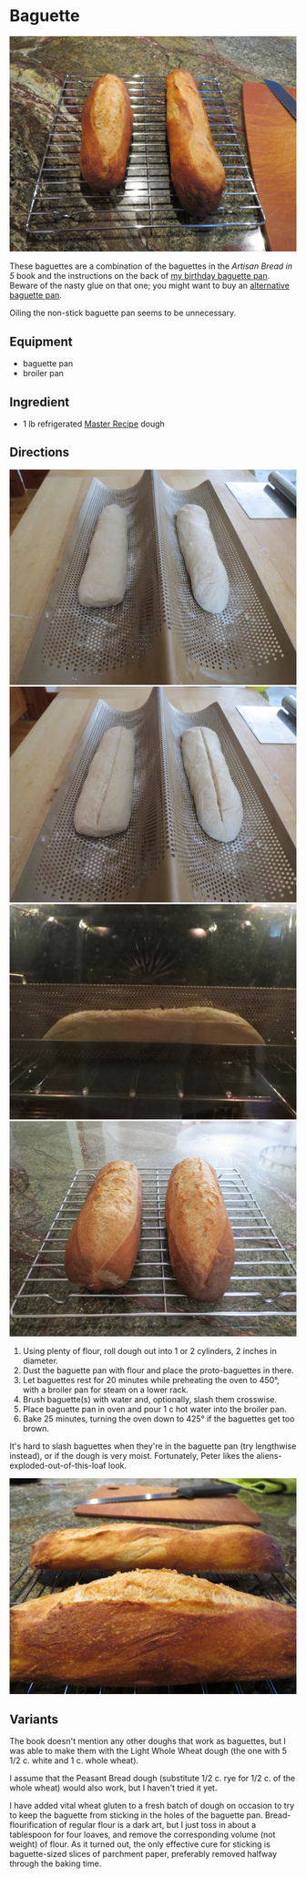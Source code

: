 # Baguette

![baguettes, top view](../images/baguettes1.png)

These baguettes are a combination of the baguettes in the _Artisan Bread in 5_ book and the instructions on the back of [my birthday baguette pan](http://www.williams-sonoma.com/products/8175283/).  Beware of the nasty glue on that one; you might want to buy an [alternative baguette pan](http://www.chicagometallicbakeware.com/non-stick-perforated-baguette-pan.html).

Oiling the non-stick baguette pan seems to be unnecessary.

## Equipment

* baguette pan
* broiler pan

## Ingredient

* 1 lb refrigerated [Master Recipe](../bread/master.md) dough

## Directions

![step 1](../images/baguette_step1.png)
![step 2](../images/baguette_step2.png)
![step 3](../images/baguette_step3.png)
![step 4](../images/baguette_step4.png)


1. Using plenty of flour, roll dough out into 1 or 2 cylinders, 2 inches in diameter.
2. Dust the baguette pan with flour and place the proto-baguettes in there.
3. Let baguettes rest for 20 minutes while preheating the oven to 450°, with a broiler pan for steam on a lower rack.
4. Brush baguette(s) with water and, optionally, slash them crosswise.
6. Place baguette pan in oven and pour 1 c hot water into the broiler pan.
7. Bake 25 minutes, turning the oven down to 425° if the baguettes get too brown.

It's hard to slash baguettes when they're in the baguette pan (try lengthwise instead), or if the dough is very moist.  Fortunately, Peter likes the aliens-exploded-out-of-this-loaf look.

![baguettes, alien style](../images/baguettes2.png)

## Variants

The book doesn't mention any other doughs that work as baguettes, but I was able to make them with the Light Whole Wheat dough (the one with 5 1/2 c. white and 1 c. whole wheat).

I assume that the Peasant Bread dough (substitute 1/2 c. rye for 1/2 c. of the whole wheat) would also work, but I haven't tried it yet.

I have added vital wheat gluten to a fresh batch of dough on occasion to try to keep the baguette from sticking in the holes of the baguette pan.  Bread-flourification of regular flour is a dark art, but I just toss in about a tablespoon for four loaves, and remove the corresponding volume (not weight) of flour.  As it turned out, the only effective cure for sticking is baguette-sized slices of parchment paper, preferably removed halfway through the baking time.
